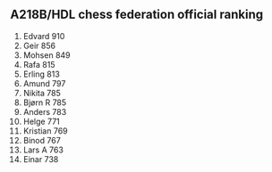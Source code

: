 A218B/HDL chess federation official ranking
-------------------------------------------
1.  Edvard      910
2.  Geir        856
3.  Mohsen      849
4.  Rafa        815
5.  Erling      813
6.  Amund       797
7.  Nikita      785
8.  Bjørn R     785
9.  Anders      783
10. Helge       771
11. Kristian    769
12. Binod       767
13. Lars A      763
14. Einar       738
